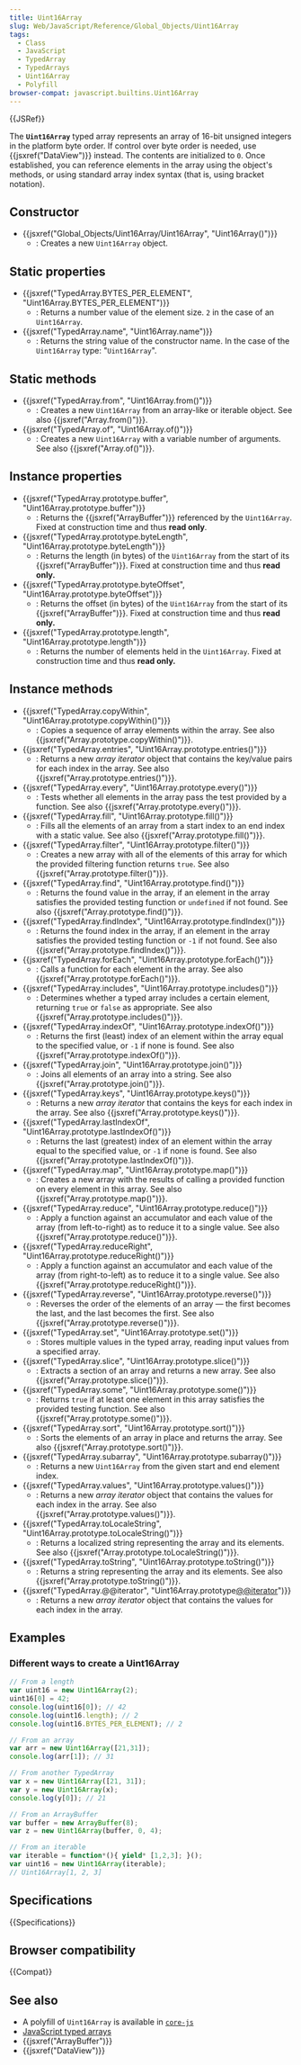 ```yaml
---
title: Uint16Array
slug: Web/JavaScript/Reference/Global_Objects/Uint16Array
tags:
  - Class
  - JavaScript
  - TypedArray
  - TypedArrays
  - Uint16Array
  - Polyfill
browser-compat: javascript.builtins.Uint16Array
---
```

{{JSRef}}

The **`Uint16Array`** typed array represents an array of 16-bit unsigned
integers in the platform byte order. If control over byte order is needed, use
{{jsxref("DataView")}} instead. The contents are initialized to `0`. Once
established, you can reference elements in the array using the object's methods,
or using standard array index syntax (that is, using bracket notation).

## Constructor

- {{jsxref("Global_Objects/Uint16Array/Uint16Array", "Uint16Array()")}}
  - : Creates a new `Uint16Array` object.

## Static properties

- {{jsxref("TypedArray.BYTES_PER_ELEMENT", "Uint16Array.BYTES_PER_ELEMENT")}}
  - : Returns a number value of the element size. `2` in the case of an
    `Uint16Array`.
- {{jsxref("TypedArray.name", "Uint16Array.name")}}
  - : Returns the string value of the constructor name. In the case of the
    `Uint16Array` type: "`Uint16Array`".

## Static methods

- {{jsxref("TypedArray.from", "Uint16Array.from()")}}
  - : Creates a new `Uint16Array` from an array-like or iterable object. See
    also {{jsxref("Array.from()")}}.
- {{jsxref("TypedArray.of", "Uint16Array.of()")}}
  - : Creates a new `Uint16Array` with a variable number of arguments. See also
    {{jsxref("Array.of()")}}.

## Instance properties

- {{jsxref("TypedArray.prototype.buffer", "Uint16Array.prototype.buffer")}}
  - : Returns the {{jsxref("ArrayBuffer")}} referenced by the
    `Uint16Array`. Fixed at construction time and thus **read only**.
- {{jsxref("TypedArray.prototype.byteLength", "Uint16Array.prototype.byteLength")}}
  - : Returns the length (in bytes) of the `Uint16Array` from the start of its
    {{jsxref("ArrayBuffer")}}. Fixed at construction time and thus **read
    only.**
- {{jsxref("TypedArray.prototype.byteOffset", "Uint16Array.prototype.byteOffset")}}
  - : Returns the offset (in bytes) of the `Uint16Array` from the start of its
    {{jsxref("ArrayBuffer")}}. Fixed at construction time and thus **read
    only.**
- {{jsxref("TypedArray.prototype.length", "Uint16Array.prototype.length")}}
  - : Returns the number of elements held in the `Uint16Array`. Fixed at
    construction time and thus **read only.**

## Instance methods

- {{jsxref("TypedArray.copyWithin", "Uint16Array.prototype.copyWithin()")}}
  - : Copies a sequence of array elements within the array. See also
    {{jsxref("Array.prototype.copyWithin()")}}.
- {{jsxref("TypedArray.entries", "Uint16Array.prototype.entries()")}}
  - : Returns a new _array iterator_ object that contains the key/value pairs
    for each index in the array. See also
    {{jsxref("Array.prototype.entries()")}}.
- {{jsxref("TypedArray.every", "Uint16Array.prototype.every()")}}
  - : Tests whether all elements in the array pass the test provided by a
    function. See also {{jsxref("Array.prototype.every()")}}.
- {{jsxref("TypedArray.fill", "Uint16Array.prototype.fill()")}}
  - : Fills all the elements of an array from a start index to an end index with
    a static value. See also {{jsxref("Array.prototype.fill()")}}.
- {{jsxref("TypedArray.filter", "Uint16Array.prototype.filter()")}}
  - : Creates a new array with all of the elements of this array for which the
    provided filtering function returns `true`. See also
    {{jsxref("Array.prototype.filter()")}}.
- {{jsxref("TypedArray.find", "Uint16Array.prototype.find()")}}
  - : Returns the found value in the array, if an element in the array satisfies
    the provided testing function or `undefined` if not found. See also
    {{jsxref("Array.prototype.find()")}}.
- {{jsxref("TypedArray.findIndex", "Uint16Array.prototype.findIndex()")}}
  - : Returns the found index in the array, if an element in the array satisfies
    the provided testing function or `-1` if not found. See also
    {{jsxref("Array.prototype.findIndex()")}}.
- {{jsxref("TypedArray.forEach", "Uint16Array.prototype.forEach()")}}
  - : Calls a function for each element in the array. See also
    {{jsxref("Array.prototype.forEach()")}}.
- {{jsxref("TypedArray.includes", "Uint16Array.prototype.includes()")}}
  - : Determines whether a typed array includes a certain element, returning
    `true` or `false` as appropriate. See also
    {{jsxref("Array.prototype.includes()")}}.
- {{jsxref("TypedArray.indexOf", "Uint16Array.prototype.indexOf()")}}
  - : Returns the first (least) index of an element within the array equal to
    the specified value, or `-1` if none is found. See also
    {{jsxref("Array.prototype.indexOf()")}}.
- {{jsxref("TypedArray.join", "Uint16Array.prototype.join()")}}
  - : Joins all elements of an array into a string. See also
    {{jsxref("Array.prototype.join()")}}.
- {{jsxref("TypedArray.keys", "Uint16Array.prototype.keys()")}}
  - : Returns a new _array iterator_ that contains the keys for each index in
    the array. See also {{jsxref("Array.prototype.keys()")}}.
- {{jsxref("TypedArray.lastIndexOf", "Uint16Array.prototype.lastIndexOf()")}}
  - : Returns the last (greatest) index of an element within the array equal to
    the specified value, or `-1` if none is found. See also
    {{jsxref("Array.prototype.lastIndexOf()")}}.
- {{jsxref("TypedArray.map", "Uint16Array.prototype.map()")}}
  - : Creates a new array with the results of calling a provided function on
    every element in this array. See also
    {{jsxref("Array.prototype.map()")}}.
- {{jsxref("TypedArray.reduce", "Uint16Array.prototype.reduce()")}}
  - : Apply a function against an accumulator and each value of the array (from
    left-to-right) as to reduce it to a single value. See also
    {{jsxref("Array.prototype.reduce()")}}.
- {{jsxref("TypedArray.reduceRight", "Uint16Array.prototype.reduceRight()")}}
  - : Apply a function against an accumulator and each value of the array (from
    right-to-left) as to reduce it to a single value. See also
    {{jsxref("Array.prototype.reduceRight()")}}.
- {{jsxref("TypedArray.reverse", "Uint16Array.prototype.reverse()")}}
  - : Reverses the order of the elements of an array — the first becomes the
    last, and the last becomes the first. See also
    {{jsxref("Array.prototype.reverse()")}}.
- {{jsxref("TypedArray.set", "Uint16Array.prototype.set()")}}
  - : Stores multiple values in the typed array, reading input values from a
    specified array.
- {{jsxref("TypedArray.slice", "Uint16Array.prototype.slice()")}}
  - : Extracts a section of an array and returns a new array. See also
    {{jsxref("Array.prototype.slice()")}}.
- {{jsxref("TypedArray.some", "Uint16Array.prototype.some()")}}
  - : Returns `true` if at least one element in this array satisfies the
    provided testing function. See also
    {{jsxref("Array.prototype.some()")}}.
- {{jsxref("TypedArray.sort", "Uint16Array.prototype.sort()")}}
  - : Sorts the elements of an array in place and returns the array. See also
    {{jsxref("Array.prototype.sort()")}}.
- {{jsxref("TypedArray.subarray", "Uint16Array.prototype.subarray()")}}
  - : Returns a new `Uint16Array` from the given start and end element index.
- {{jsxref("TypedArray.values", "Uint16Array.prototype.values()")}}
  - : Returns a new _array iterator_ object that contains the values for each
    index in the array. See also
    {{jsxref("Array.prototype.values()")}}.
- {{jsxref("TypedArray.toLocaleString", "Uint16Array.prototype.toLocaleString()")}}
  - : Returns a localized string representing the array and its elements. See
    also {{jsxref("Array.prototype.toLocaleString()")}}.
- {{jsxref("TypedArray.toString", "Uint16Array.prototype.toString()")}}
  - : Returns a string representing the array and its elements. See also
    {{jsxref("Array.prototype.toString()")}}.
- {{jsxref("TypedArray.@@iterator", "Uint16Array.prototype[@@iterator]()")}}
  - : Returns a new _array iterator_ object that contains the values for each
    index in the array.

## Examples

### Different ways to create a Uint16Array

```js
// From a length
var uint16 = new Uint16Array(2);
uint16[0] = 42;
console.log(uint16[0]); // 42
console.log(uint16.length); // 2
console.log(uint16.BYTES_PER_ELEMENT); // 2

// From an array
var arr = new Uint16Array([21,31]);
console.log(arr[1]); // 31

// From another TypedArray
var x = new Uint16Array([21, 31]);
var y = new Uint16Array(x);
console.log(y[0]); // 21

// From an ArrayBuffer
var buffer = new ArrayBuffer(8);
var z = new Uint16Array(buffer, 0, 4);

// From an iterable
var iterable = function*(){ yield* [1,2,3]; }();
var uint16 = new Uint16Array(iterable);
// Uint16Array[1, 2, 3]
```

## Specifications

{{Specifications}}

## Browser compatibility

{{Compat}}

## See also

- A polyfill of `Uint16Array` is available in
  [`core-js`](https://github.com/zloirock/core-js#ecmascript-typed-arrays)
- [JavaScript typed arrays](/en-US/docs/Web/JavaScript/Typed_arrays)
- {{jsxref("ArrayBuffer")}}
- {{jsxref("DataView")}}
